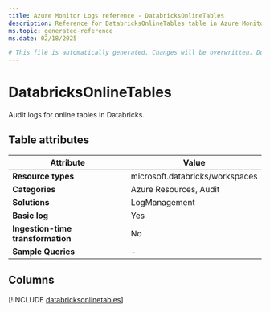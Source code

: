 ```yaml
---
title: Azure Monitor Logs reference - DatabricksOnlineTables
description: Reference for DatabricksOnlineTables table in Azure Monitor Logs.
ms.topic: generated-reference
ms.date: 02/18/2025

# This file is automatically generated. Changes will be overwritten. Do not change this file directly.
---
```


# DatabricksOnlineTables

Audit logs for online tables in Databricks.


## Table attributes

|Attribute|Value|
|---|---|
|**Resource types**|microsoft.databricks/workspaces|
|**Categories**|Azure Resources, Audit|
|**Solutions**| LogManagement|
|**Basic log**|Yes|
|**Ingestion-time transformation**|No|
|**Sample Queries**|-|



## Columns
  
[!INCLUDE [databricksonlinetables](~/reusable-content/ce-skilling/azure/includes/azure-monitor/reference/tables/databricksonlinetables-include.md)]
